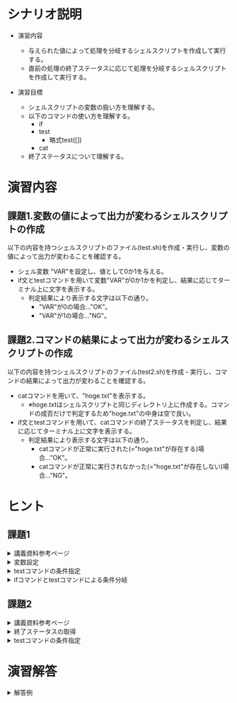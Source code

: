 # シナリオ説明
- 演習内容
  - 与えられた値によって処理を分岐するシェルスクリプトを作成して実行する。
  - 直前の処理の終了ステータスに応じて処理を分岐するシェルスクリプトを作成して実行する。

- 演習目標
  - シェルスクリプトの変数の扱い方を理解する。
  - 以下のコマンドの使い方を理解する。
    - if
    - test
      - 略式test([])
    - cat
  - 終了ステータスについて理解する。

# 演習内容

## 課題1.変数の値によって出力が変わるシェルスクリプトの作成 
以下の内容を持つシェルスクリプトのファイル(test.sh)を作成・実行し、変数の値によって出力が変わることを確認する。
  - シェル変数 "VAR"を設定し、値として0か1を与える。 
  - if文とtestコマンドを用いて変数"VAR"が0か1かを判定し、結果に応じてターミナル上に文字を表示する。
    - 判定結果により表示する文字は以下の通り。
      - "VAR"が0の場合…"OK"。
      - "VAR"が1の場合…"NG"。

## 課題2.コマンドの結果によって出力が変わるシェルスクリプトの作成 
以下の内容を持つシェルスクリプトのファイル(test2.sh)を作成・実行し、コマンドの結果によって出力が変わることを確認する。
  - catコマンドを用いて、"hoge.txt"を表示する。
    - ※hoge.txtはシェルスクリプトと同じディレクトリ上に作成する。コマンドの成否だけで判定するため"hoge.txt"の中身は空で良い。
  - if文とtestコマンドを用いて、catコマンドの終了ステータスを判定し、結果に応じてターミナル上に文字を表示する。
    - 判定結果により表示する文字は以下の通り。
      - catコマンドが正常に実行された(="hoge.txt"が存在する)場合…"OK"。
      - catコマンドが正常に実行されなかった(="hoge.txt"が存在しない)場合…"NG"。

# ヒント
## 課題1
<details><summary>講義資料参考ページ</summary><div>

- 変数
  - p36~41
- 条件分岐
  - p81~82
</div></details>

<details><summary>変数設定</summary><div>

- 変数を設定するには下記のようにシェルスクリプト内に記載する

```
VAR=0
```
</div></details>

<details><summary>testコマンドの条件指定</summary><div>

- 今回は変数VARが0と同じかを判定するため、講義資料p82の`数値1 - eq 数値2`を使用し以下のように記載する

``` sh
[ $VAR = 0 ]
```

</div></details>

</div></details>

<details><summary>ifコマンドとtestコマンドによる条件分岐</summary><div>

- 変数VARが0か講義資料p81の`if elif else fi`のうち`if else fi`を使用し以下のように記載する。  
  (elifはifの条件が真ではない時に、さらに条件分岐したいときにつかうもののため今回のように0か1かを判定したいだけのときは使用しない)

``` sh
if [ $VAR = 0 ]; then
  # OKを出力するコマンド
else
  # NGを出力するコマンド
fi
```

</div></details>

## 課題2
<details><summary>講義資料参考ページ</summary><div>

- 特殊変数
  - p39
</div></details>

<details><summary>終了ステータスの取得</summary><div>

- catコマンドの終了ステータスを取得するために講義資料p39に記載している特殊変数`$?`を使用する

</div></details>

<details><summary>testコマンドの条件指定</summary><div>

- 特殊変数`$?`の値が0、つまり成功かそれ以外を判定するために講義資料p82の`数値1 - eq 数値2`を使用し以下のように記載する

``` sh
[ $? = 0 ]
```

</div></details>

# 演習解答  

<details><summary>解答例</summary><div>

## 課題1.変数の値によって出力が変わるシェルスクリプトの作成　解答例  
シェルスクリプトファイル"test.sh"をエディタから作成し、下記の内容を書き込む。  

``` sh
#!/bin/bash
VAR=0

if [ $VAR = 0 ]; then
  echo "OK"
else
  echo "NG"
fi
```

<details><summary>課題1のシェルスクリプトの内容解説</summary><div>

- `VAR=0` …シェル変数VARに値0を代入。講義資料ｐ37を参照
- `if 条件式 ;then else fi` …条件分岐。ifの後の条件式が真の場合thenの後に記載された処理が、偽の場合elseの後に記載された処理が実行される。講義資料p81参照。
- `[ $VAR = 0 ]`…条件指定。講義資料p82参照。
</div></details>
  
bashコマンドでtest.shを実行する。  

`bash test.sh`

以下の内容がターミナル上に表示されていることを確認。  

```
OK
```

`test.sh`内の`VAR=0`を`VAR=1`に書き換える。  

bashコマンドでtest.shを実行する。  

`bash test.sh`

以下の内容がターミナル上に表示されていることを確認。  

```
NG
```

## 課題2.コマンドの結果によって出力が変わるシェルスクリプトの作成　解答例  

シェルスクリプトファイル"test2.sh"をエディタから作成し、下記の内容を書き込む。  

```　sh
#!/bin/bash
cat hoge.txt

if [ $? = 0 ]; then
  echo "OK"
else
  echo "NG"
fi
```

<details><summary>課題2のシェルスクリプトの内容解説</summary><div>

- `[ $? = 0 ]`…条件指定。`$?`は特殊変数で、直前のコマンドが成功している場合は値が0となる。講義資料p39を参照。
</div></details>


空ファイルを作成するtouchコマンドを実行して、hoge.txtを作成する。(エディタから直接からファイルを作成しても良い)

```
$ touch hoge.txt
```

bashコマンドでtest2.shを実行する。  

```
$ bash test2.sh
```

以下の内容がターミナル上に表示されていることを確認。  

```
OK
```

ファイルを削除するrmコマンドを実行して、hoge.txtを削除する。

```
$ rm hoge.txt
```

bashコマンドでtest2.shを実行する。  

```
$ bash test.sh
```

以下の内容がターミナル上に表示されていることを確認。  

```
NG
```

</div></details>